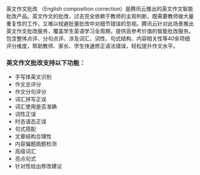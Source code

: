 
英文作文批改 （English composition correction）是腾讯云推出的英文作文智能批改产品。英文作文的批改，过去完全依赖于教师的主观判断，既需要教师做大量重复性的工作，又难以规避批量批改中对细节错误的忽视。腾讯云针对此场景推出英文作文批改服务，覆盖学生英语学习全周期，提供高参考价值的智能批改服务。包含整体点评、分句点评、涉及词汇、词性、句式结构、内容相关性等40余项细评分维度，帮助教师、家长、学生快速修正语法错误，轻松提升作文水平。


### 英文作文批改支持以下功能：
- 手写体英文识别
- 作文总评分
- 作文分句评分
- 词汇拼写正误
- 词汇使用是否准确
- 词性正误
- 时态语态正误
- 句式搭配
- 文章结构合理性
- 内容偏题跑题检测
- 高级词汇
- 亮点句式
- 针对性给出修改建议

